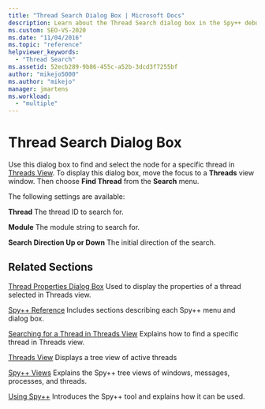 ```yaml
---
title: "Thread Search Dialog Box | Microsoft Docs"
description: Learn about the Thread Search dialog box in the Spy++ debugging tool. Use this dialog box to find and select the node for a specific thread in Threads View.
ms.custom: SEO-VS-2020
ms.date: "11/04/2016"
ms.topic: "reference"
helpviewer_keywords:
  - "Thread Search"
ms.assetid: 52ecb289-9b86-455c-a52b-3dcd3f7255bf
author: "mikejo5000"
ms.author: "mikejo"
manager: jmartens
ms.workload:
  - "multiple"
---
```

# Thread Search Dialog Box
Use this dialog box to find and select the node for a specific thread in [Threads View](../debugger/threads-view.md). To display this dialog box, move the focus to a **Threads** view window. Then choose **Find Thread** from the **Search** menu.

 The following settings are available:

 **Thread**
 The thread ID to search for.

 **Module**
 The module string to search for.

 **Search Direction Up or Down**
 The initial direction of the search.

## Related Sections
 [Thread Properties Dialog Box](../debugger/thread-properties-dialog-box.md)
 Used to display the properties of a thread selected in Threads view.

 [Spy++ Reference](../debugger/spy-increment-reference.md)
 Includes sections describing each Spy++ menu and dialog box.

 [Searching for a Thread in Threads View](../debugger/how-to-search-for-a-thread-in-threads-view.md)
 Explains how to find a specific thread in Threads view.

 [Threads View](../debugger/threads-view.md)
 Displays a tree view of active threads

 [Spy++ Views](../debugger/spy-increment-views.md)
 Explains the Spy++ tree views of windows, messages, processes, and threads.

 [Using Spy++](../debugger/using-spy-increment.md)
 Introduces the Spy++ tool and explains how it can be used.